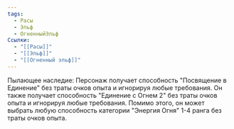 ```yaml
---
tags:
  - Расы
  - Эльф
  - ОгненныйЭльф
Ссылки:
  - "[[Расы]]"
  - "[[Эльф]]"
  - "[[Огненный эльф]]"
---
```

Пылающее наследие:
Персонаж получает способность "Посвящение в Единение" без траты очков опыта и игнорируя любые требования. Он также получает способность "Единение с Огнем 2" без траты очков опыта и игнорируя любые требования. Помимо этого, он может выбрать любую способность категории "Энергия Огня" 1-4 ранга без траты очков опыта. 







